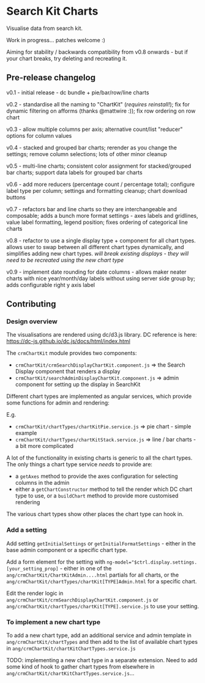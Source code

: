 # Search Kit Charts

Visualise data from search kit.

Work in progress... patches welcome :)

Aiming for stability / backwards compatibility from v0.8 onwards - but if your chart breaks, try deleting and recreating it.

## Pre-release changelog

v0.1 - initial release - dc bundle + pie/bar/row/line charts

v0.2 - standardise all the naming to "ChartKit" (*requires reinstall!*); fix for dynamic filtering on afforms (thanks @mattwire :)); fix row ordering on row chart

v0.3 - allow multiple columns per axis; alternative count/list "reducer" options for column values

v0.4 - stacked and grouped bar charts; rerender as you change the settings; remove column selections; lots of other minor cleanup

v0.5 - multi-line charts; consistent color assignment for stacked/grouped bar charts; support data labels for grouped bar charts

v0.6 - add more reducers (percentage count / percentage total); configure label type per column; settings and formatting cleanup; chart download buttons

v0.7 - refactors bar and line charts so they are interchangeable and composable; adds a bunch more format settings - axes labels and gridlines, value label formatting, legend position; fixes ordering of categorical line charts

v0.8 - refactor to use a single display type + component for all chart types. allows user to swap between all different chart types dynamically, and simplifies adding new chart types. *will break existing displays - they will need to be recreated using the new chart type*

v0.9 - implement date rounding for date columns - allows maker neater charts with nice year/month/day labels without using server side group by; adds configurable right y axis label

## Contributing

### Design overview

The visualisations are rendered using dc/d3.js library. DC reference is here: https://dc-js.github.io/dc.js/docs/html/index.html

The `crmChartKit` module provides two components:
- `crmChartKit/crmSearchDisplayChartKit.component.js` => the Search Display component that renders a display
- `crmChartKit/searchAdminDisplayChartKit.component.js` => admin component for setting up the display in SearchKit

Different chart types are implemented as angular services, which provide some functions for admin and rendering:

E.g.
- `crmChartKit/chartTypes/chartKitPie.service.js` => pie chart - simple example
- `crmChartKit/chartTypes/chartKitStack.service.js` => line / bar charts - a bit more complicated

A lot of the functionality in existing charts is generic to all the chart types. The only things a chart type service *needs* to provide are:
- a `getAxes` method to provide the axes configuration for selecting columns in the admin
- either a `getChartConstructor` method to tell the render which DC chart type to use, or a `buildChart` method to provide more customised rendering

The various chart types show other places the chart type can hook in.

### Add a setting

Add setting `getInitialSettings` or `getInitialFormatSettings` - either in the base admin component or a specific chart type.

Add a form element for the setting with  `ng-model="$ctrl.display.settings.[your_setting_prop]` - either in one of the `ang/crmChartKit/ChartKitAdmin....html` partials for all charts, or the `ang/crmChartKit/chartTypes/chartKit[TYPE]Admin.html` for a specific chart.

Edit the render logic in `ang/crmChartKit/crmSearchDisplayChartKit.component.js` or `ang/crmChartKit/chartTypes/chartKit[TYPE].service.js` to use your setting.

### To implement a new chart type

To add a new chart type, add an additional service and admin template in `ang/crmChartKit/chartTypes` and then add to the list of available chart types in `ang/crmChartKit/chartKitChartTypes.service.js`

TODO: implementing a new chart type in a separate extension. Need to add some kind of hook to gather chart types from elsewhere in `ang/crmChartKit/chartKitChartTypes.service.js`...
